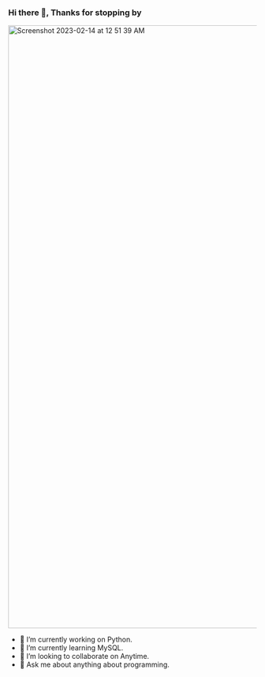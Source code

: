 ### Hi there 👋, Thanks for stopping by

<img width="1224" alt="Screenshot 2023-02-14 at 12 51 39 AM" src="https://user-images.githubusercontent.com/122689804/218685852-2615a99d-8ca9-4732-8e08-578cc575faed.png">

- 🔭 I’m currently working on Python.
- 🌱 I’m currently learning MySQL.
- 👯 I’m looking to collaborate on Anytime.
- 💬 Ask me about anything about programming.
